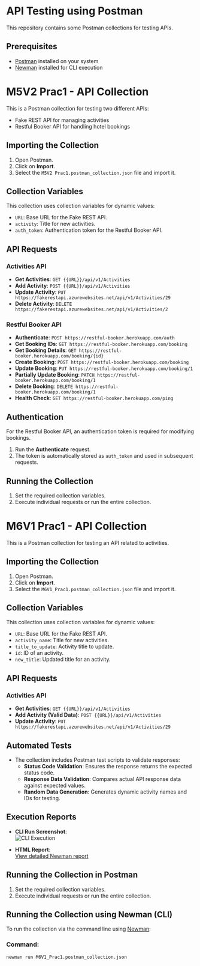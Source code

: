# API Testing using Postman

This repository contains some Postman collections for testing APIs.

## Prerequisites
- [Postman](https://www.postman.com/) installed on your system
- [Newman](https://www.npmjs.com/package/newman) installed for CLI execution

# M5V2 Prac1 - API Collection

This is a Postman collection for testing two different APIs: 
- Fake REST API for managing activities
- Restful Booker API for handling hotel bookings

## Importing the Collection
1. Open Postman.
2. Click on **Import**.
3. Select the `M5V2 Prac1.postman_collection.json` file and import it.

## Collection Variables
This collection uses collection variables for dynamic values:
- `URL`: Base URL for the Fake REST API.
- `activity`: Title for new activities.
- `auth_token`: Authentication token for the Restful Booker API.

## API Requests

### Activities API
- **Get Activities**: `GET {{URL}}/api/v1/Activities`
- **Add Activity**: `POST {{URL}}/api/v1/Activities`
- **Update Activity**: `PUT https://fakerestapi.azurewebsites.net/api/v1/Activities/29`
- **Delete Activity**: `DELETE https://fakerestapi.azurewebsites.net/api/v1/Activities/2`

### Restful Booker API
- **Authenticate**: `POST https://restful-booker.herokuapp.com/auth`
- **Get Booking IDs**: `GET https://restful-booker.herokuapp.com/booking`
- **Get Booking Details**: `GET https://restful-booker.herokuapp.com/booking/{id}`
- **Create Booking**: `POST https://restful-booker.herokuapp.com/booking`
- **Update Booking**: `PUT https://restful-booker.herokuapp.com/booking/1`
- **Partially Update Booking**: `PATCH https://restful-booker.herokuapp.com/booking/1`
- **Delete Booking**: `DELETE https://restful-booker.herokuapp.com/booking/1`
- **Health Check**: `GET https://restful-booker.herokuapp.com/ping`

## Authentication
For the Restful Booker API, an authentication token is required for modifying bookings.
1. Run the **Authenticate** request.
2. The token is automatically stored as `auth_token` and used in subsequent requests.

## Running the Collection
1. Set the required collection variables.
2. Execute individual requests or run the entire collection.

# M6V1 Prac1 - API Collection

This is a Postman collection for testing an API related to activities.

## Importing the Collection
1. Open Postman.
2. Click on **Import**.
3. Select the `M6V1_Prac1.postman_collection.json` file and import it.

## Collection Variables
This collection uses collection variables for dynamic values:
- `URL`: Base URL for the Fake REST API.
- `activity_name`: Title for new activities.
- `title_to_update`: Activity title to update.
- `id`: ID of an activity.
- `new_title`: Updated title for an activity.

## API Requests

### Activities API
- **Get Activities**: `GET {{URL}}/api/v1/Activities`
- **Add Activity (Valid Data)**: `POST {{URL}}/api/v1/Activities`
- **Update Activity**: `PUT https://fakerestapi.azurewebsites.net/api/v1/Activities/29`

## Automated Tests
- The collection includes Postman test scripts to validate responses:
  - **Status Code Validation**: Ensures the response returns the expected status code.
  - **Response Data Validation**: Compares actual API response data against expected values.
  - **Random Data Generation**: Generates dynamic activity names and IDs for testing.

## Execution Reports
- **CLI Run Screenshot**:  
  ![CLI Execution](M6V2_CLI_run_using_newman.PNG)

- **HTML Report**:  
  [View detailed Newman report](M6V1_Prac1-2024-11-11-13-13-14-110-0.html)

## Running the Collection in Postman
1. Set the required collection variables.
2. Execute individual requests or run the entire collection.

## Running the Collection using Newman (CLI)
To run the collection via the command line using [Newman](https://www.npmjs.com/package/newman):

### Command:
```sh
newman run M6V1_Prac1.postman_collection.json


